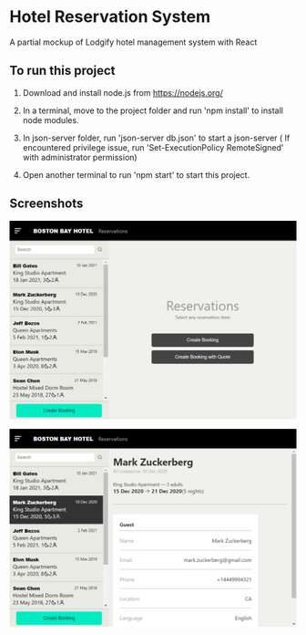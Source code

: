 # Hotel Reservation System
A partial mockup of Lodgify hotel management system with React

## To run this project

1. Download and install node.js from https://nodejs.org/

2. In a terminal, move to the project folder and run 'npm install' to install node modules.

3. In json-server folder, run 'json-server db.json' to start a json-server
   ( If encountered privilege issue, run 'Set-ExecutionPolicy RemoteSigned' with administrator permission)

4. Open another terminal to run 'npm start' to start this project.

## Screenshots

<p align="center">
  <img src="https://github.com/tix123/Hotel-Reservation-System-Lodgify-Mockup-React/blob/master/screenshot/Screenshot_01.jpg">
 </p>

<p align="center">
  <img src="https://github.com/tix123/Hotel-Reservation-System-Lodgify-Mockup-React/blob/master/screenshot/Screenshot_02.jpg">
</p>
<br>
